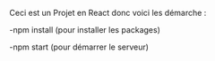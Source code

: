 Ceci est un Projet en React donc voici les démarche :

-npm install (pour installer les packages)

-npm start (pour démarrer le serveur)
